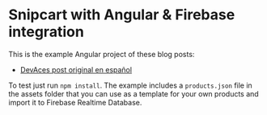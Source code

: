 # Snipcart with Angular & Firebase integration

This is the example Angular project of these blog posts:
- [DevAces post original en español](https://devaces.com.mx/blog/post/tgg7TnbIHW8GEUl4ofa5)

To test just run `npm install`. The example includes a `products.json` file in the assets folder that you can use as a template for your own products and import it to Firebase Realtime Database.